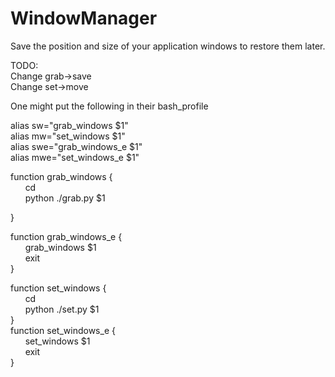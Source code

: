 # WindowManager
Save the position and size of your application windows to restore them later. <br />

TODO:<br />
Change grab->save<br />
Change set->move<br />

One might put the following in their bash_profile<br />

alias sw="grab_windows $1"<br />
alias mw="set_windows $1"<br />
alias swe="grab_windows_e $1"<br />
alias mwe="set_windows_e $1"<br />

function grab_windows {<br />
        &nbsp;&nbsp;&nbsp;&nbsp;&nbsp;&nbsp;cd <path to python files><br />
        &nbsp;&nbsp;&nbsp;&nbsp;&nbsp;&nbsp;python ./grab.py $1<br />

}<br />

function grab_windows_e {<br />
        &nbsp;&nbsp;&nbsp;&nbsp;&nbsp;&nbsp;grab_windows $1<br />
        &nbsp;&nbsp;&nbsp;&nbsp;&nbsp;&nbsp;exit<br />
}<br />

function set_windows {<br />
       &nbsp;&nbsp;&nbsp;&nbsp;&nbsp;&nbsp;cd <path to python files><br />
        &nbsp;&nbsp;&nbsp;&nbsp;&nbsp;&nbsp;python ./set.py $1<br />
}<br />
function set_windows_e {<br />
        &nbsp;&nbsp;&nbsp;&nbsp;&nbsp;&nbsp;set_windows $1<br />
        &nbsp;&nbsp;&nbsp;&nbsp;&nbsp;&nbsp;exit<br />
}<br />